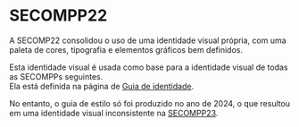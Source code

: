 # SECOMPP22

A SECOMP22 consolidou o uso de uma identidade visual própria, com uma paleta de cores, tipografia e elementos gráficos bem definidos.

Esta identidade visual é usada como base para a identidade visual de todas as SECOMPPs seguintes.  
Ela está definida na página de [Guia de identidade](../../../SECOMPP/Guias%20de%20estilo/Guia%20de%20identidade.mdx).

No entanto, o guia de estilo só foi produzido no ano de 2024, o que resultou em uma identidade visual inconsistente na [SECOMPP23](./SECOMPP23.md).
